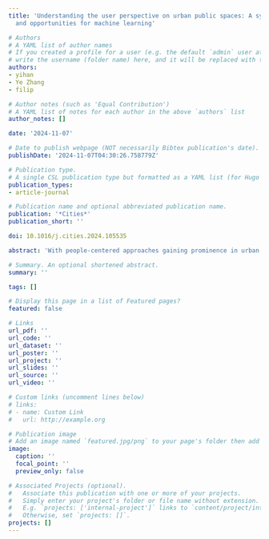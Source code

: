 ```yaml
---
title: 'Understanding the user perspective on urban public spaces: A systematic review
  and opportunities for machine learning'

# Authors
# A YAML list of author names
# If you created a profile for a user (e.g. the default `admin` user at `content/authors/admin/`), 
# write the username (folder name) here, and it will be replaced with their full name and linked to their profile.
authors:
- yihan
- Ye Zhang
- filip

# Author notes (such as 'Equal Contribution')
# A YAML list of notes for each author in the above `authors` list
author_notes: []

date: '2024-11-07'

# Date to publish webpage (NOT necessarily Bibtex publication's date).
publishDate: '2024-11-07T04:30:26.758779Z'

# Publication type.
# A single CSL publication type but formatted as a YAML list (for Hugo requirements).
publication_types:
- article-journal

# Publication name and optional abbreviated publication name.
publication: '*Cities*'
publication_short: ''

doi: 10.1016/j.cities.2024.105535

abstract: 'With people-centered approaches gaining prominence in urban development, studying urban public spaces from the users perspective has become crucial for effective urban design, planning, and policy-making. The rapid advancement of Machine Learning (ML) techniques has enhanced the ability to analyze and understand user data in urban public spaces, such as usage patterns, activities, and public opinions. However, limited efforts have been made on a structured understanding of urban public spaces from the users perspective. These knowledge gaps have also hindered the full realization of MLs potential in describing and analyzing urban public spaces. After systematically reviewing 319 relevant papers, this study analyzes ten dimensions of the users perspective on urban public spaces and identifies three unaddressed issues: (1) interpretation of users perception, (2) overlooked user demographics, and (3) data acquisition. In addition, this review also examines the applications of ML to these dimensions and their potential to tackle the three issues, and highlights two main opportunities to integrate ML for more rigorous and data-driven public spaces studies: (1) combining Computer Vision and Natural Language Processing in public spaces quality measurement and (2) investing in high-quality user data.'

# Summary. An optional shortened abstract.
summary: ''

tags: []

# Display this page in a list of Featured pages?
featured: false

# Links
url_pdf: ''
url_code: ''
url_dataset: ''
url_poster: ''
url_project: ''
url_slides: ''
url_source: ''
url_video: ''

# Custom links (uncomment lines below)
# links:
# - name: Custom Link
#   url: http://example.org

# Publication image
# Add an image named `featured.jpg/png` to your page's folder then add a caption below.
image:
  caption: ''
  focal_point: ''
  preview_only: false

# Associated Projects (optional).
#   Associate this publication with one or more of your projects.
#   Simply enter your project's folder or file name without extension.
#   E.g. `projects: ['internal-project']` links to `content/project/internal-project/index.md`.
#   Otherwise, set `projects: []`.
projects: []
---
```


